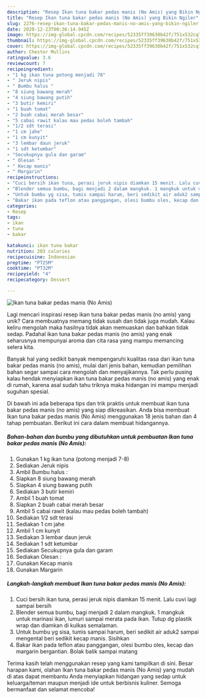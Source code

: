 ```yaml
---
description: "Resep Ikan tuna bakar pedas manis (No Amis) yang Bikin Ngiler"
title: "Resep Ikan tuna bakar pedas manis (No Amis) yang Bikin Ngiler"
slug: 2276-resep-ikan-tuna-bakar-pedas-manis-no-amis-yang-bikin-ngiler
date: 2020-12-23T00:36:14.945Z
image: https://img-global.cpcdn.com/recipes/52335ff39630b42f/751x532cq70/ikan-tuna-bakar-pedas-manis-no-amis-foto-resep-utama.jpg
thumbnail: https://img-global.cpcdn.com/recipes/52335ff39630b42f/751x532cq70/ikan-tuna-bakar-pedas-manis-no-amis-foto-resep-utama.jpg
cover: https://img-global.cpcdn.com/recipes/52335ff39630b42f/751x532cq70/ikan-tuna-bakar-pedas-manis-no-amis-foto-resep-utama.jpg
author: Chester Mullins
ratingvalue: 3.6
reviewcount: 7
recipeingredient:
- "1 kg ikan tuna potong menjadi 78"
- " Jeruk nipis"
- " Bumbu halus "
- "8 siung bawang merah"
- "4 siung bawang putih"
- "3 butir kemiri"
- "1 buah tomat"
- "2 buah cabai merah besar"
- "5 cabai rawit kalau mau pedas boleh tambah"
- "1/2 sdt terasi"
- "1 cm jahe"
- "1 cm kunyit"
- "3 lembar daun jeruk"
- "1 sdt ketumbar"
- "Secukupnya gula dan garam"
- " Olesan "
- " Kecap manis"
- " Margarin"
recipeinstructions:
- "Cuci bersih ikan tuna, perasi jeruk nipis diamkan 15 menit. Lalu cuvi lagi sampai bersih"
- "Blender semua bumbu, bagi menjadi 2 dalam mangkuk. 1 mangkuk untuk marinasi ikan, lumuri sampai merata pada ikan. Tutup dg plastik wrap dan diamkan di kulkas semalaman."
- "Untuk bumbu yg sisa, tumis sampai harum, beri sedikit air aduk2 sampai mengental beri sedikit kecap manis. Sisihkan"
- "Bakar ikan pada teflon atau panggangan, olesi bumbu oles, kecap dan margarin bergantian. Bolak balik sampai matang"
categories:
- Resep
tags:
- ikan
- tuna
- bakar

katakunci: ikan tuna bakar 
nutrition: 203 calories
recipecuisine: Indonesian
preptime: "PT25M"
cooktime: "PT32M"
recipeyield: "4"
recipecategory: Dessert

---
```



![Ikan tuna bakar pedas manis (No Amis)](https://img-global.cpcdn.com/recipes/52335ff39630b42f/751x532cq70/ikan-tuna-bakar-pedas-manis-no-amis-foto-resep-utama.jpg)

Lagi mencari inspirasi resep ikan tuna bakar pedas manis (no amis) yang unik? Cara membuatnya memang tidak susah dan tidak juga mudah. Kalau keliru mengolah maka hasilnya tidak akan memuaskan dan bahkan tidak sedap. Padahal ikan tuna bakar pedas manis (no amis) yang enak seharusnya mempunyai aroma dan cita rasa yang mampu memancing selera kita.



Banyak hal yang sedikit banyak mempengaruhi kualitas rasa dari ikan tuna bakar pedas manis (no amis), mulai dari jenis bahan, kemudian pemilihan bahan segar sampai cara mengolah dan menyajikannya. Tak perlu pusing kalau hendak menyiapkan ikan tuna bakar pedas manis (no amis) yang enak di rumah, karena asal sudah tahu triknya maka hidangan ini mampu menjadi suguhan spesial.


Di bawah ini ada beberapa tips dan trik praktis untuk membuat ikan tuna bakar pedas manis (no amis) yang siap dikreasikan. Anda bisa membuat Ikan tuna bakar pedas manis (No Amis) menggunakan 18 jenis bahan dan 4 tahap pembuatan. Berikut ini cara dalam membuat hidangannya.

<!--inarticleads1-->

##### Bahan-bahan dan bumbu yang dibutuhkan untuk pembuatan Ikan tuna bakar pedas manis (No Amis):

1. Gunakan 1 kg ikan tuna (potong menjadi 7-8)
1. Sediakan  Jeruk nipis
1. Ambil  Bumbu halus :
1. Siapkan 8 siung bawang merah
1. Siapkan 4 siung bawang putih
1. Sediakan 3 butir kemiri
1. Ambil 1 buah tomat
1. Siapkan 2 buah cabai merah besar
1. Ambil 5 cabai rawit (kalau mau pedas boleh tambah)
1. Sediakan 1/2 sdt terasi
1. Sediakan 1 cm jahe
1. Ambil 1 cm kunyit
1. Sediakan 3 lembar daun jeruk
1. Sediakan 1 sdt ketumbar
1. Sediakan Secukupnya gula dan garam
1. Sediakan  Olesan :
1. Gunakan  Kecap manis
1. Gunakan  Margarin




<!--inarticleads2-->

##### Langkah-langkah membuat Ikan tuna bakar pedas manis (No Amis):

1. Cuci bersih ikan tuna, perasi jeruk nipis diamkan 15 menit. Lalu cuvi lagi sampai bersih
1. Blender semua bumbu, bagi menjadi 2 dalam mangkuk. 1 mangkuk untuk marinasi ikan, lumuri sampai merata pada ikan. Tutup dg plastik wrap dan diamkan di kulkas semalaman.
1. Untuk bumbu yg sisa, tumis sampai harum, beri sedikit air aduk2 sampai mengental beri sedikit kecap manis. Sisihkan
1. Bakar ikan pada teflon atau panggangan, olesi bumbu oles, kecap dan margarin bergantian. Bolak balik sampai matang




Terima kasih telah menggunakan resep yang kami tampilkan di sini. Besar harapan kami, olahan Ikan tuna bakar pedas manis (No Amis) yang mudah di atas dapat membantu Anda menyiapkan hidangan yang sedap untuk keluarga/teman maupun menjadi ide untuk berbisnis kuliner. Semoga bermanfaat dan selamat mencoba!
